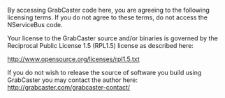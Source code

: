 By accessing GrabCaster code here, you are agreeing to the following licensing terms.
If you do not agree to these terms, do not access the NServiceBus code.

Your license to the GrabCaster source and/or binaries is governed by the Reciprocal Public License 1.5 (RPL1.5) license as described here: 

http://www.opensource.org/licenses/rpl1.5.txt

If you do not wish to release the source of software you build using GrabCaster you may contact the author here:
http://grabcaster.com/grabcaster-contact/
